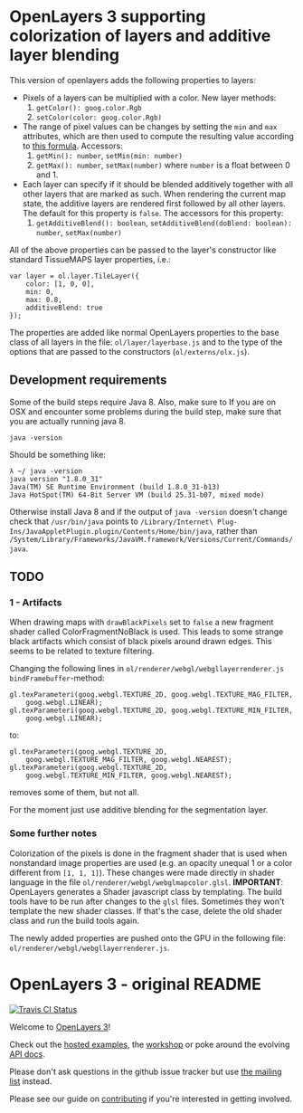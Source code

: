 # OpenLayers 3 supporting colorization of layers and additive layer blending

This version of openlayers adds the following properties to layers:

- Pixels of a layers can be multiplied with a color. New layer methods:
    1. `getColor(): goog.color.Rgb`
    2. `setColor(color: goog.color.Rgb)`
- The range of pixel values can be changes by setting the `min` and `max` attributes, which are then used to compute the resulting value according to [this formula](https://en.wikipedia.org/wiki/Normalization_(image_processing)). Accessors:
    1. `getMin(): number`, `setMin(min: number)`
    2. `getMax(): number`, `setMax(number)`
        where `number` is a float between 0 and 1.
- Each layer can specify if it should be blended additively together with all other layers that are marked as such.
  When rendering the current map state, the additive layers are rendered first followed by all other layers.
  The default for this property is `false`. The accessors for this property:
    1. `getAdditiveBlend(): boolean`, `setAdditiveBlend(doBlend: boolean): number`, `setMax(number)`

All of the above properties can be passed to the layer's constructor like standard TissueMAPS layer properties, i.e.:

    var layer = ol.layer.TileLayer({
        color: [1, 0, 0],
        min: 0,
        max: 0.8,
        additiveBlend: true
    });

The properties are added like normal OpenLayers properties to the base class of all layers in the file: `ol/layer/layerbase.js` and to the type of the options that are passed to the constructors (`ol/externs/olx.js`).

## Development requirements

Some of the build steps require Java 8. Also, make sure to
If you are on OSX and encounter some problems during the build step, make sure that you are actually running java 8.

    java -version

Should be something like:

    λ ~/ java -version
    java version "1.8.0_31"
    Java(TM) SE Runtime Environment (build 1.8.0_31-b13)
    Java HotSpot(TM) 64-Bit Server VM (build 25.31-b07, mixed mode)

Otherwise install Java 8 and if the output of `java -version` doesn't change check that `/usr/bin/java` points to `/Library/Internet\ Plug-Ins/JavaAppletPlugin.plugin/Contents/Home/bin/java`, rather than  `/System/Library/Frameworks/JavaVM.framework/Versions/Current/Commands/java`.

## TODO

### 1 - Artifacts

When drawing maps with `drawBlackPixels` set to `false` a new fragment shader called ColorFragmentNoBlack is used. This leads to some strange black artifacts which consist of black pixels around drawn edges. This seems to be related to texture filtering.

Changing the following lines in `ol/renderer/webgl/webgllayerrenderer.js` `bindFramebuffer`-method:

    gl.texParameteri(goog.webgl.TEXTURE_2D, goog.webgl.TEXTURE_MAG_FILTER,
        goog.webgl.LINEAR);
    gl.texParameteri(goog.webgl.TEXTURE_2D, goog.webgl.TEXTURE_MIN_FILTER,
        goog.webgl.LINEAR);

to:

    gl.texParameteri(goog.webgl.TEXTURE_2D,
        goog.webgl.TEXTURE_MAG_FILTER, goog.webgl.NEAREST);
    gl.texParameteri(goog.webgl.TEXTURE_2D,
        goog.webgl.TEXTURE_MIN_FILTER, goog.webgl.NEAREST);

removes some of them, but not all.

For the moment just use additive blending for the segmentation layer.


### Some further notes

Colorization of the pixels is done in the fragment shader that is used when nonstandard image properties are used (e.g. an opacity unequal 1 or a color different from `[1, 1, 1]`).
These changes were made directly in shader language in the file `ol/renderer/webgl/webglmapcolor.glsl`.
**IMPORTANT**: OpenLayers generates a Shader javascript class by templating. The build tools have to be run after changes to the `glsl` files. Sometimes they won't template the new shader classes. If that's the case, delete the old shader class and run the build tools again.

The newly added properties are pushed onto the GPU in the following file: `ol/renderer/webgl/webgllayerrenderer.js`.


# OpenLayers 3 - original README

[![Travis CI Status](https://secure.travis-ci.org/openlayers/ol3.svg)](http://travis-ci.org/#!/openlayers/ol3)

Welcome to [OpenLayers 3](http://openlayers.org/)!

Check out the [hosted examples](http://openlayers.org/en/master/examples/), the [workshop](http://openlayers.org/ol3-workshop/) or poke around the evolving [API docs](http://openlayers.org/en/master/apidoc/).

Please don't ask questions in the github issue tracker but use [the mailing list](https://groups.google.com/forum/#!forum/ol3-dev) instead.

Please see our guide on [contributing](CONTRIBUTING.md) if you're interested in getting involved.
